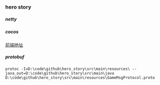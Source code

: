 ### hero story

##### netty
##### cocos
[前端地址](http://cdn0001.afrxvk.cn/hero_story/demo/step020/index.html?serverAddr=127.0.0.1:12345&userid=2)
##### protobuf
```shell script
protoc -I=D:\code\github\hero_story\src\main\resources\ --java_out=D:\code\github\hero_story\src\main\java D:\code\github\hero_story\src\main\resources\GameMsgProtocol.proto
```